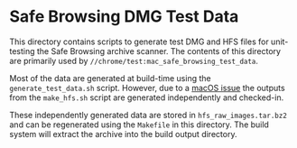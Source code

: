 # Safe Browsing DMG Test Data

This directory contains scripts to generate test DMG and HFS files for
unit-testing the Safe Browsing archive scanner. The contents of this directory
are primarily used by `//chrome/test:mac_safe_browsing_test_data`.

Most of the data are generated at build-time using the `generate_test_data.sh`
script. However, due to a [macOS issue](https://crbug.com/696529) the outputs
from the `make_hfs.sh` script are generated independently and checked-in.

These independently generated data are stored in `hfs_raw_images.tar.bz2` and
can be regenerated using the `Makefile` in this directory. The build system
will extract the archive into the build output directory.
